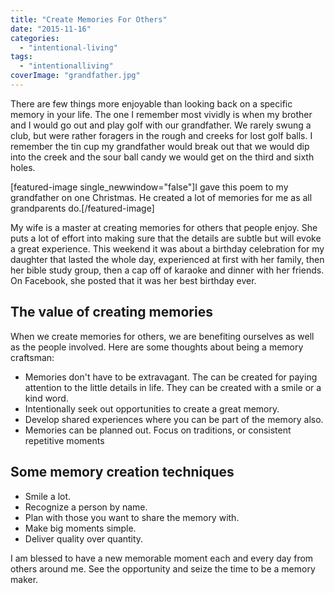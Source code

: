 ```yaml
---
title: "Create Memories For Others"
date: "2015-11-16"
categories: 
  - "intentional-living"
tags: 
  - "intentionalliving"
coverImage: "grandfather.jpg"
---
```


There are few things more enjoyable than looking back on a specific memory in your life. The one I remember most vividly is when my brother and I would go out and play golf with our grandfather. We rarely swung a club, but were rather foragers in the rough and creeks for lost golf balls. I remember the tin cup my grandfather would break out that we would dip into the creek and the sour ball candy we would get on the third and sixth holes.

\[featured-image single\_newwindow="false"\]I gave this poem to my grandfather on one Christmas. He created a lot of memories for me as all grandparents do.\[/featured-image\]

My wife is a master at creating memories for others that people enjoy. She puts a lot of effort into making sure that the details are subtle but will evoke a great experience. This weekend it was about a birthday celebration for my daughter that lasted the whole day, experienced at first with her family, then her bible study group, then a cap off of karaoke and dinner with her friends. On Facebook, she posted that it was her best birthday ever.

## The value of creating memories

When we create memories for others, we are benefiting ourselves as well as the people involved. Here are some thoughts about being a memory craftsman:

- Memories don't have to be extravagant. The can be created for paying attention to the little details in life. They can be created with a smile or a kind word.
- Intentionally seek out opportunities to create a great memory.
- Develop shared experiences where you can be part of the memory also.
- Memories can be planned out. Focus on traditions, or consistent repetitive moments

## Some memory creation techniques

- Smile a lot.
- Recognize a person by name.
- Plan with those you want to share the memory with.
- Make big moments simple.
- Deliver quality over quantity.

I am blessed to have a new memorable moment each and every day from others around me. See the opportunity and seize the time to be a memory maker.
